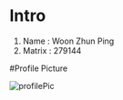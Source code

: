 # Intro

1. Name : Woon Zhun Ping
2. Matrix : 279144

#Profile Picture

![profilePic](https://user-images.githubusercontent.com/73568472/198693571-63cf9b75-a9af-47ec-af6c-3cdc4d185118.jpg)
